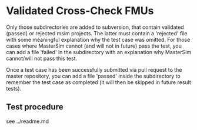 # Validated Cross-Check FMUs

Only those subdirectories are added to subversion, that contain validated (passed) or rejected msim projects. The latter must contain a 'rejected' file with some meaningful explanation why the test case was omitted.
For those cases where MasterSim cannot (and will not in future) pass the test, you can add a file 'failed' in the subdirectory with an explanation why MasterSim cannot/will not pass this test.

Once a test case has been successfully submitted via pull request to the master repository, you can add a file 'passed' inside the subdirectory to remember the test case as completed (it will then be skipped in future result tests).

## Test procedure

see ../readme.md

